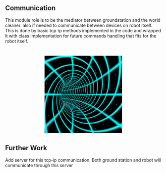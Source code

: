 ## Communication
This module role is to be the mediator between groundstation and the world cleaner. also if needed to communicate between devices on robot itself. This is done by basic tcp-ip methods implemented in the code and wrapped it with class implementation for future commands handling that fits for the robot itself.

<h1 align="center">
  <img src="./assets/communication.gif" height="250" width="250">
</h1>


## Further Work
Add server for this tcp-ip communication. Both ground station and robot will communicate through this server
